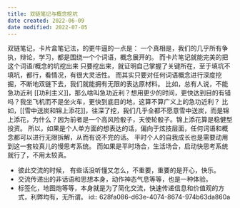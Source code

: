 ```yaml
---
title: 双链笔记与概念挖坑
date created: 2022-06-09
date modified: 2022-07-05
---
```

双链笔记，卡片盒笔记法，的更牛逼的一点是：
一个真相是，我们的几乎所有争执，辩论，学习，都是围绕一个个词语，概念展开的。
而卡片笔记就能完美的把这个词语/概念的坑挖出来
只要挖出来，就证明自己掌握了关键所在，至于填坑不填坑，都行，看情况，有很大灵活性。
而其实只要对任何词语概念进行深度挖掘，不断地双链下去，我们就能拥有无限的表达原材料。
比如，总有人说，不能急功近利 [[功利主义]]，那么啥叫急功近利？想用更少的时间，更快达到目的有错吗？我坐飞机而不是坐火车，更快到底目的地，这算不算广义上的急功近利？
比如，[[雪中送炭和锦上添花]]，往深了挖，我们几乎全都不愿意雪中送炭，而是锦上添花，为什么？因为前者是一个高风险骰子，天使轮骰子。锦上添花算是稳健型投资。
所以，如果是个人单方面的想表达的话，偏向于炫技层面，任何词语和概念都可以进行无限拆解，从而有说不完的话。
平时个人的自我成长也是需要动用到这一套较真儿的慢思考系统。
而如果是平时场合，生活场合，启动快思考系统就行了，不用太较真。

- 彼此交流的时候， 有些话没听懂又怎么，不重要，重要的是开心，快乐。
- 交流传递出的非话语和思想本身，动作神态气息等等，也是一种体验。
- 标签化，地图炮等等，本身就是为了简化交流，快速传递信息和价值观的方式，利弊均有，无所谓。
  id:: 628fa086-d63e-4074-8674-974b63da860a
